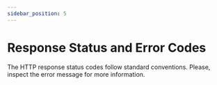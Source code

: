 ```yaml
---
sidebar_position: 5
---
```


# Response Status and Error Codes

The HTTP response status codes follow standard conventions. Please, inspect the error message for more information.
